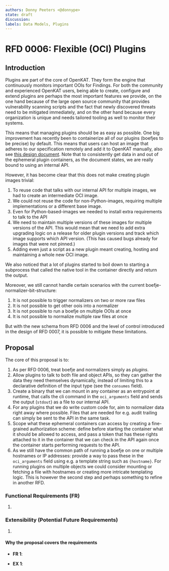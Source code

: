 ```yaml
---
authors: Donny Peeters <@donnype>
state: draft
discussion:
labels: Data Models, Plugins
---
```


# RFD 0006: Flexible (OCI) Plugins

## Introduction

Plugins are part of the core of OpenKAT.
They form the engine that continuously monitors important OOIs for Findings.
For both the community and experienced OpenKAT users,
being able to create, configure and extend plugins are perhaps the most important features we provide,
on the one hand because of the large open source community that provides vulnerability scanning scripts
and the fact that newly discovered threats need to be mitigated immediately,
and on the other hand because every organization is unique and needs tailored tooling as well to monitor their systems.

This means that managing plugins should be as easy as possible.
One big improvement has recently been to containerize all of our plugins (boefjes to be precise) by default.
This means that users can host an image that adheres to our specification remotely and add it to OpenKAT manually,
also see [this design document](https://github.com/minvws/nl-kat-coordination/blob/fb613fc6d0ee9c446d39e8326f04036997ad7e52/docs/source/developer-documentation/boefjes-runner.md).
Note that to consistently get data in and out of the ephemeral plugin containers,
as the document states, we are really bound to using an internal API.

However, it has become clear that this does not make creating plugin images trivial:
1. To reuse code that talks with our internal API for multiple images, we had to create an intermediate OCI image. 
2. We could not reuse the code for non-Python-images, requiring multiple implementations or a different base image.
3. Even for Python-based-images we needed to install extra requirements to talk to the API
4. We need to maintain multiple versions of these images for multiple versions of the API. This would mean that we 
   need to add extra upgrading logic on a release for older plugin versions and track which image supports which API 
   version. (This has caused bugs already for images that were not pinned.)
5. Adding even just a script as a new plugin meant creating, hosting and maintaining a whole new OCI image.

We also noticed that a lot of plugins started to boil down to starting a subprocess that called the native tool in the
container directly and return the output.

Moreover, we still cannot handle certain scenarios with the current boefje-normalizer-bit-structure:
1. It is not possible to trigger normalizers on two or more raw files
2. It is not possible to get other oois into a normalizer
3. It is not possible to run a boefje on multiple OOIs at once
4. It is not possible to normalize multiple raw files at once

But with the new schema from RFD 0006 and the level of control introduced in the design of RFD 0007,
it is possible to mitigate these limitations.

## Proposal

The core of this proposal is to:

1. As per RFD 0006, treat boefje and normalizers simply as _plugins_.
2. Allow plugins to talk to both file and object APIs, so they can gather the data they need themselves dynamically,
   instead of limiting this to a declarative definition of the input type (see the `consumes` field).
3. Create a binary that we can mount in any container as an entrypoint at runtime, that calls the cli command in the 
   `oci_arguments` field and sends the output (`stdout`) as a file to our internal API.
4. For any plugins that we do write custom code for, aim to normalizer data right away where possible. Files that 
   are needed for e.g. audit trailing can simply be sent to the API in the same task.
5. Scope what these ephemeral containers can access by creating a fine-grained authorization scheme: define before 
   starting the container what it should be allowed to access, and pass a token that has these rights attached to it 
   in the container that we can check in the API again once the container starts performing requests to the API.
6. As we still have the common path of running a boefje on one or multiple hostnames or IP addresses: provide a way 
   to pass these in the `oci_arguments` field using e.g. a template string such as `{hostname}`. For running 
   plugins on multiple objects we could consider mounting or fetching a file with hostnames or creating more intricate
   templating logic. This is however the second step and perhaps something to refine in another RFD.  


### Functional Requirements (FR)

1.

### Extensibility (Potential Future Requirements)

1.

#### Why the proposal covers the requirements

- **FR 1**: 

- **EX 1**: 
